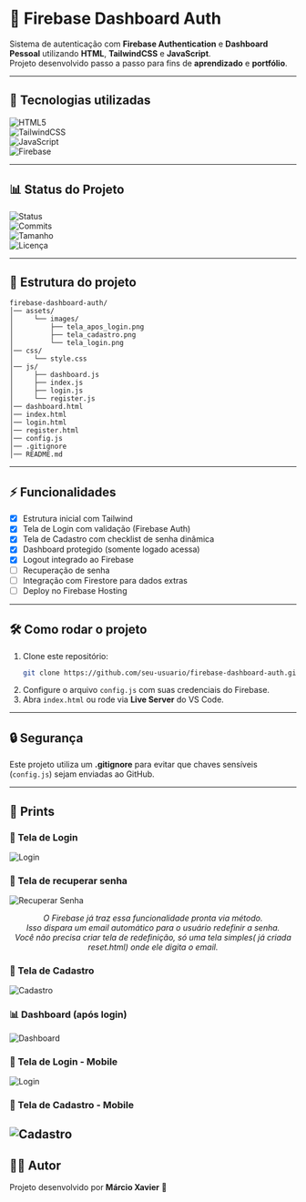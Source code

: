 # 🔐 Firebase Dashboard Auth  

Sistema de autenticação com **Firebase Authentication** e **Dashboard Pessoal** utilizando **HTML**, **TailwindCSS** e **JavaScript**.  
Projeto desenvolvido passo a passo para fins de **aprendizado** e **portfólio**.  

---

## 🚀 Tecnologias utilizadas  

![HTML5](https://img.shields.io/badge/HTML5-E34F26?style=for-the-badge&logo=html5&logoColor=white)  
![TailwindCSS](https://img.shields.io/badge/TailwindCSS-06B6D4?style=for-the-badge&logo=tailwindcss&logoColor=white)  
![JavaScript](https://img.shields.io/badge/JavaScript-F7DF1E?style=for-the-badge&logo=javascript&logoColor=black)  
![Firebase](https://img.shields.io/badge/Firebase-FFCA28?style=for-the-badge&logo=firebase&logoColor=black)  

---

## 📊 Status do Projeto  

![Status](https://img.shields.io/badge/Status-Em%20Desenvolvimento-yellow?style=for-the-badge)  
![Commits](https://img.shields.io/github/last-commit/seu-usuario/firebase-dashboard-auth?style=for-the-badge)  
![Tamanho](https://img.shields.io/github/repo-size/seu-usuario/firebase-dashboard-auth?style=for-the-badge)  
![Licença](https://img.shields.io/github/license/seu-usuario/firebase-dashboard-auth?style=for-the-badge)  

---

## 📂 Estrutura do projeto  

```
firebase-dashboard-auth/
│── assets/
│     └── images/
│         ├── tela_apos_login.png
│         ├── tela_cadastro.png
│         └── tela_login.png
│── css/
│     └── style.css
│── js/
│     ├── dashboard.js
│     ├── index.js
│     ├── login.js
│     └── register.js
│── dashboard.html
│── index.html
│── login.html
│── register.html
│── config.js
│── .gitignore
│── README.md
```

---

## ⚡ Funcionalidades  

- [x] Estrutura inicial com Tailwind  
- [x] Tela de Login com validação (Firebase Auth)  
- [x] Tela de Cadastro com checklist de senha dinâmica  
- [x] Dashboard protegido (somente logado acessa)  
- [x] Logout integrado ao Firebase  
- [ ] Recuperação de senha  
- [ ] Integração com Firestore para dados extras  
- [ ] Deploy no Firebase Hosting  

---

## 🛠 Como rodar o projeto  

1. Clone este repositório:
   ```bash
   git clone https://github.com/seu-usuario/firebase-dashboard-auth.git
   ```
2. Configure o arquivo `config.js` com suas credenciais do Firebase.  
3. Abra `index.html` ou rode via **Live Server** do VS Code.  

---

## 🔒 Segurança  

Este projeto utiliza um **.gitignore** para evitar que chaves sensíveis (`config.js`) sejam enviadas ao GitHub.  

---

## 📸 Prints  

### 🔑 Tela de Login  
![Login](/assets/images/tela_login.png)  

### 🔑 Tela de recuperar senha  
![Recuperar Senha](/assets/images/tela_recupera_senha.png)  

<p align="center"><i>
O Firebase já traz essa funcionalidade pronta via método.<br>
Isso dispara um email automático para o usuário redefinir a senha.<br>
Você não precisa criar tela de redefinição, só uma tela simples( já criada reset.html) onde ele digita o email.
</i></p>

### 📝 Tela de Cadastro  
![Cadastro](/assets/images/tela_cadastro.png)  

### 📊 Dashboard (após login)  
![Dashboard](/assets/images/tela_apos_login.png)  

### 🔑 Tela de Login - Mobile  
![Login](/assets/images/mobile_login.jpg)  

### 📝 Tela de Cadastro  - Mobile
![Cadastro](/assets/images/mobile_cadastro.jpg)  
---

## 👨‍💻 Autor  

Projeto desenvolvido por **Márcio Xavier** 🚀  
